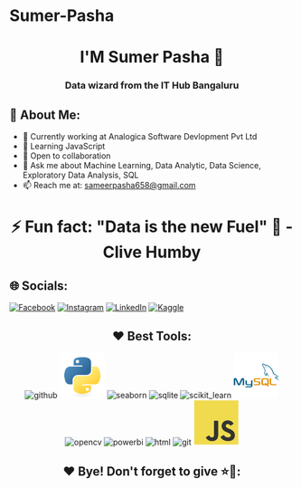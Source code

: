 # Sumer-Pasha

<h1 align="center">I'M Sumer Pasha 👋</h1>

<h3 align="center">Data wizard from the IT Hub Bangaluru</h3>


## 💫 About Me:
- 🔭 Currently working at Analogica Software Devlopment Pvt Ltd
- 🌱 Learning JavaScript
- 👯 Open to collaboration
- 💬 Ask me about Machine Learning, Data Analytic, Data Science, Exploratory Data Analysis, SQL
- 📫 Reach me at: sameerpasha658@gmail.com

<H1 align="center">⚡ Fun fact: "Data is the new Fuel" 🤑 - Clive Humby</H1>

## 🌐 Socials:
[![Facebook](https://img.shields.io/badge/Facebook-%231877F2.svg?logo=Facebook&logoColor=white)](https://www.facebook.com/sumer.pasha.58) [![Instagram](https://img.shields.io/badge/Instagram-%23E4405F.svg?logo=Instagram&logoColor=white)](https://www.instagram.com/sameerpasha.78/) [![LinkedIn](https://img.shields.io/badge/LinkedIn-%230077B5.svg?logo=linkedin&logoColor=white)](https://www.linkedin.com/in/sumer-pasha-70884a152/) 
[![Kaggle](https://img.shields.io/badge/-Kaggle-yellow?style=flat&logo=kaggle&logoColor=white)](https://www.kaggle.com/sumerpashar)

<h2 align="center">❤️ Best Tools:</h2>
<p align="center">
  <img src="https://www.vectorlogo.zone/logos/microsoft_powerbi/microsoft_powerbi-ar21.svg" alt="github" width="80" height="80"/>
  <img src="https://raw.githubusercontent.com/devicons/devicon/master/icons/python/python-original.svg" alt="python" width="80" height="80"/>
  <img src="https://seaborn.pydata.org/_images/logo-mark-lightbg.svg" alt="seaborn" width="80" height="80"/>
  <img src="https://www.vectorlogo.zone/logos/sqlite/sqlite-icon.svg" alt="sqlite" width="80" height="80"/>
  <img src="https://upload.wikimedia.org/wikipedia/commons/0/05/Scikit_learn_logo_small.svg" alt="scikit_learn" width="80" height="80"/>
  <img src="https://raw.githubusercontent.com/devicons/devicon/master/icons/mysql/mysql-original-wordmark.svg" alt="mysql" width="80" height="80"/>
  <img src="https://www.vectorlogo.zone/logos/opencv/opencv-icon.svg" alt="opencv" width="80" height="80"/>
  <img src="https://www.vectorlogo.zone/logos/github/github-ar21.svg" alt="powerbi" width="80" height="80"/>
  <img src="https://www.vectorlogo.zone/logos/w3_html5/w3_html5-ar21.svg" alt="html" width="80" height="80"/>
  <img src="https://www.vectorlogo.zone/logos/git-scm/git-scm-icon.svg" alt="git" width="80" height="80"/>
  <img src="https://raw.githubusercontent.com/devicons/devicon/master/icons/javascript/javascript-original.svg" alt="javascript" width="80" height="80"/>
</p>

<h2 align="center">❤️ Bye! Don't forget to give ⭐️💫:</h2>
